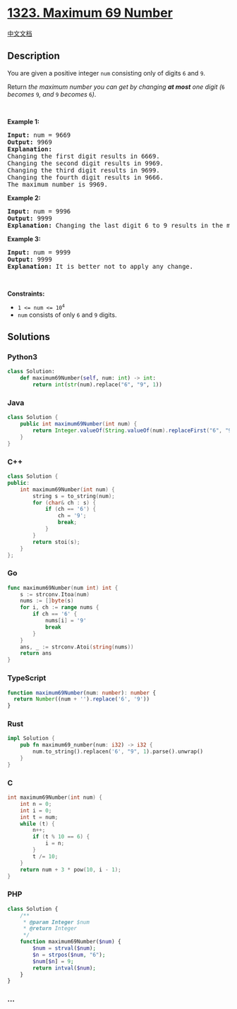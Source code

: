 # [1323. Maximum 69 Number](https://leetcode.com/problems/maximum-69-number)

[中文文档](/solution/1300-1399/1323.Maximum%2069%20Number/README.md)

## Description

<p>You are given a positive integer <code>num</code> consisting only of digits <code>6</code> and <code>9</code>.</p>

<p>Return <em>the maximum number you can get by changing <strong>at most</strong> one digit (</em><code>6</code><em> becomes </em><code>9</code><em>, and </em><code>9</code><em> becomes </em><code>6</code><em>)</em>.</p>

<p>&nbsp;</p>
<p><strong class="example">Example 1:</strong></p>

<pre>
<strong>Input:</strong> num = 9669
<strong>Output:</strong> 9969
<strong>Explanation:</strong> 
Changing the first digit results in 6669.
Changing the second digit results in 9969.
Changing the third digit results in 9699.
Changing the fourth digit results in 9666.
The maximum number is 9969.
</pre>

<p><strong class="example">Example 2:</strong></p>

<pre>
<strong>Input:</strong> num = 9996
<strong>Output:</strong> 9999
<strong>Explanation:</strong> Changing the last digit 6 to 9 results in the maximum number.
</pre>

<p><strong class="example">Example 3:</strong></p>

<pre>
<strong>Input:</strong> num = 9999
<strong>Output:</strong> 9999
<strong>Explanation:</strong> It is better not to apply any change.
</pre>

<p>&nbsp;</p>
<p><strong>Constraints:</strong></p>

<ul>
	<li><code>1 &lt;= num &lt;= 10<sup>4</sup></code></li>
	<li><code>num</code>&nbsp;consists of only <code>6</code> and <code>9</code> digits.</li>
</ul>

## Solutions

<!-- tabs:start -->

### **Python3**

```python
class Solution:
    def maximum69Number(self, num: int) -> int:
        return int(str(num).replace("6", "9", 1))
```

### **Java**

```java
class Solution {
    public int maximum69Number(int num) {
        return Integer.valueOf(String.valueOf(num).replaceFirst("6", "9"));
    }
}
```

### **C++**

```cpp
class Solution {
public:
    int maximum69Number(int num) {
        string s = to_string(num);
        for (char& ch : s) {
            if (ch == '6') {
                ch = '9';
                break;
            }
        }
        return stoi(s);
    }
};
```

### **Go**

```go
func maximum69Number(num int) int {
	s := strconv.Itoa(num)
	nums := []byte(s)
	for i, ch := range nums {
		if ch == '6' {
			nums[i] = '9'
			break
		}
	}
	ans, _ := strconv.Atoi(string(nums))
	return ans
}
```

### **TypeScript**

```ts
function maximum69Number(num: number): number {
  return Number((num + '').replace('6', '9'))
}
```

### **Rust**

```rust
impl Solution {
    pub fn maximum69_number(num: i32) -> i32 {
        num.to_string().replacen('6', "9", 1).parse().unwrap()
    }
}
```

### **C**

```c
int maximum69Number(int num) {
    int n = 0;
    int i = 0;
    int t = num;
    while (t) {
        n++;
        if (t % 10 == 6) {
            i = n;
        }
        t /= 10;
    }
    return num + 3 * pow(10, i - 1);
}
```

### **PHP**

```php
class Solution {
    /**
     * @param Integer $num
     * @return Integer
     */
    function maximum69Number($num) {
        $num = strval($num);
        $n = strpos($num, "6");
        $num[$n] = 9;
        return intval($num);
    }
}
```

### **...**

```

```

<!-- tabs:end -->
